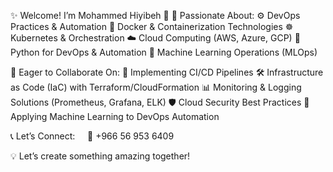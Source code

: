 ✨ Welcome! I’m Mohammed Hiyibeh 👋
🌟 Passionate About:
⚙️ DevOps Practices & Automation
🐳 Docker & Containerization Technologies
☸️ Kubernetes & Orchestration
☁️ Cloud Computing (AWS, Azure, GCP)
🐍 Python for DevOps & Automation
🤖 Machine Learning Operations (MLOps)

🤝 Eager to Collaborate On:
🚀 Implementing CI/CD Pipelines
🛠️ Infrastructure as Code (IaC) with Terraform/CloudFormation
📊 Monitoring & Logging Solutions (Prometheus, Grafana, ELK)
🛡️ Cloud Security Best Practices
🧠 Applying Machine Learning to DevOps Automation

📞 Let’s Connect:
    📱 +966 56 953 6409

💡 Let’s create something amazing together!

<!---
moseliem79/moseliem79 is a ✨ special ✨ repository because its `README.md` (this file) appears on your GitHub profile.
You can click the Preview link to take a look at your changes.
--->
